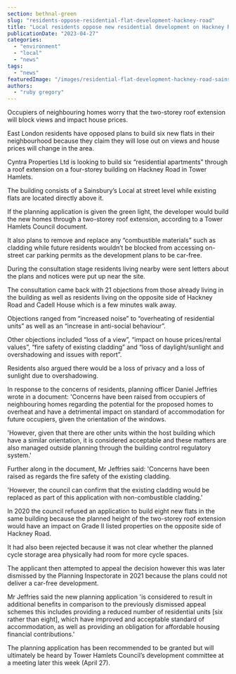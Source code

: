 ```yaml
---
section: bethnal-green
slug: "residents-oppose-residential-flat-development-hackney-road"
title: "Local residents oppose new residential development on Hackney Road"
publicationDate: "2023-04-27"
categories: 
  - "environment"
  - "local"
  - "news"
tags: 
  - "news"
featuredImage: "/images/residential-flat-development-hackney-road-sainsburys.jpg"
authors: 
  - "ruby gregory"
---
```


Occupiers of neighbouring homes worry that the two-storey roof extension will block views and impact house prices.

East London residents have opposed plans to build six new flats in their neighbourhood because they claim they will lose out on views and house prices will change in the area.

Cyntra Properties Ltd is looking to build six “residential apartments” through a roof extension on a four-storey building on Hackney Road in Tower Hamlets.

The building consists of a Sainsbury’s Local at street level while existing flats are located directly above it.

If the planning application is given the green light, the developer would build the new homes through a two-storey roof extension, according to a Tower Hamlets Council document.

It also plans to remove and replace any “combustible materials” such as cladding while future residents wouldn’t be blocked from accessing on-street car parking permits as the development plans to be car-free.

During the consultation stage residents living nearby were sent letters about the plans and notices were put up near the site.

The consultation came back with 21 objections from those already living in the building as well as residents living on the opposite side of Hackney Road and Cadell House which is a few minutes walk away.

Objections ranged from “increased noise” to “overheating of residential units” as well as an “increase in anti-social behaviour”.

Other objections included “loss of a view”, “impact on house prices/rental values”, “fire safety of existing cladding” and “loss of daylight/sunlight and overshadowing and issues with report”.

Residents also argued there would be a loss of privacy and a loss of sunlight due to overshadowing.

In response to the concerns of residents, planning officer Daniel Jeffries wrote in a document: 'Concerns have been raised from occupiers of neighbouring homes regarding the potential for the proposed homes to overheat and have a detrimental impact on standard of accommodation for future occupiers, given the orientation of the windows.

'However, given that there are other units within the host building which have a similar orientation, it is considered acceptable and these matters are also managed outside planning through the building control regulatory system.'

Further along in the document, Mr Jeffries said: 'Concerns have been raised as regards the fire safety of the existing cladding.

'However, the council can confirm that the existing cladding would be replaced as part of this application with non-combustible cladding.'

In 2020 the council refused an application to build eight new flats in the same building because the planned height of the two-storey roof extension would have an impact on Grade II listed properties on the opposite side of Hackney Road.

It had also been rejected because it was not clear whether the planned cycle storage area physically had room for more cycle spaces.

The applicant then attempted to appeal the decision however this was later dismissed by the Planning Inspectorate in 2021 because the plans could not deliver a car-free development.

Mr Jeffries said the new planning application 'is considered to result in additional benefits in comparison to the previously dismissed appeal schemes this includes providing a reduced number of residential units \[six rather than eight\], which have improved and acceptable standard of accommodation, as well as providing an obligation for affordable housing financial contributions.'

The planning application has been recommended to be granted but will ultimately be heard by Tower Hamlets Council’s development committee at a meeting later this week (April 27).
